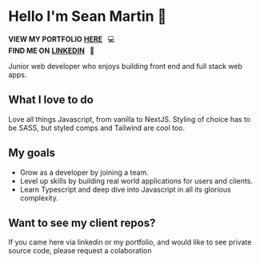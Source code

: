 # Hello I'm Sean Martin :wave:

**VIEW MY PORTFOLIO** [**HERE**](https://seanmartin.netlify.app/) &thinsp; :computer: 
<br/>
**FIND ME ON** [**LINKEDIN**](https://www.linkedin.com/in/sean-martin-cremecoder/) &thinsp; :speech_balloon: 

Junior web developer who enjoys building front end and full stack web apps. 

## What I love to do 

Love all things Javascript, from vanilla to NextJS. Styling of choice has to be SASS, but styled comps and Tailwind are cool too.

## My goals

- Grow as a developer by joining a team. 
- Level up skills by building real world applications for users and clients.
- Learn Typescript and deep dive into Javascript in all its glorious complexity. 

## Want to see my client repos?

If you came here via linkedin or my portfolio, and would like to see private source code, please request a colaboration

&thinsp;
